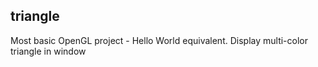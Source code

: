 ## triangle

Most basic OpenGL project - Hello World equivalent.
Display multi-color triangle in window
